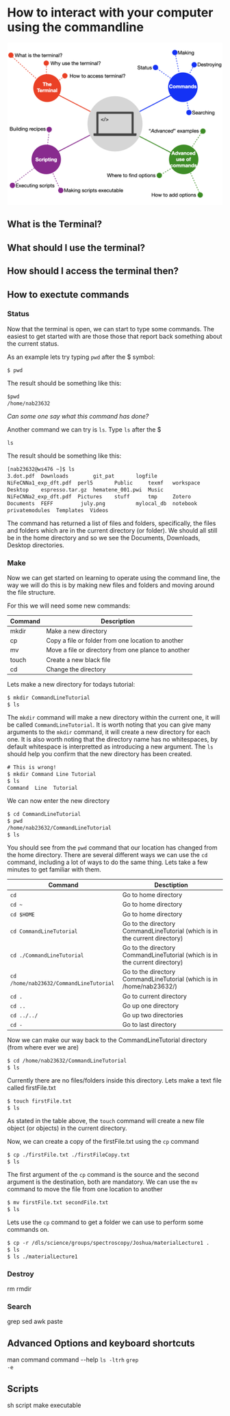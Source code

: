 # How to interact with your computer using the commandline

![Overview of part 1](./Figures/mapBasicCommandLine/mapBasicCommandLine.001.png?raw=true)

## What is the Terminal?

## What should I use the terminal?

## How should I access the terminal then?

## How to exectute commands

### Status

Now that the terminal is open, we can start to type some commands. The easiest to get
started with are those those that report back something about the current status.

As an example lets try typing <code>pwd</code> after the $ symbol:

    $ pwd

The result should be something like this:

    $pwd
    /home/nab23632

<em>Can some one say what this command has done?</em>

Another command we can try is <code>ls</code>. Type <code>ls</code> after the $

    ls

The result should be something like this:

    [nab23632@ws476 ~]$ ls
    3.dot.pdf  Downloads	    git_pat	      logfile	  NiFeCNNa1_exp_dft.pdf  perl5		 Public     texmf   workspace
    Desktop    espresso.tar.gz  hematene_001.pwi  Music	  NiFeCNNa2_exp_dft.pdf  Pictures	 stuff	    tmp     Zotero
    Documents  FEFF		    july.png	      mylocal_db  notebook		 privatemodules  Templates  Videos

The command has returned a list of files and folders, specifically, the files and folders which are in the current directory (or folder).
We should all still be in the home directory and so we see the Documents, Downloads, Desktop directories.

### Make

Now we can get started on learning to operate using the command line, 
the way we will do this is by making new files and folders and moving around the file structure.

For this we will need some new commands:

| Command | Description |
| --------|-------------|
| mkdir   | Make a new directory |
| cp      | Copy a file or folder from one location to another |
| mv      | Move a file or directory from one plance to another |
| touch   | Create a new black file |
| cd      | Change the directory |

Lets make a new directory for todays tutorial:

    $ mkdir CommandLineTutorial
    $ ls

The <code>mkdir</code> command will make a new directory within the current one, it will be called <code>CommandLineTutorial</code>.
It is worth noting that you can give many arguments to the <code>mkdir</code> command, it will create a new directory for each one.
It is also worth noting that the directory name has no whitespaces, by default whitespace is interpretted as introducing a new argument.
The <code>ls</code> should help you confirm that the new directory has been created.

    # This is wrong!
    $ mkdir Command Line Tutorial
    $ ls
    Command  Line  Tutorial

We can now enter the new directory

    $ cd CommandLineTutorial
    $ pwd
    /home/nab23632/CommandLineTutorial
    $ ls
      
You should see from the <code>pwd</code> command that our location has changed from the home directory. There are several different ways we can use the <code>cd</code> command, including a lot of ways to do the same thing.
Lets take a few minutes to get familiar with them.

| Command | Desctiption |
| ------- | ----------- |
| <code>cd</code> | Go to home directory |
| <code>cd ~</code> | Go to home directory |
| <code>cd $HOME</code> | Go to home directory |
| <code>cd CommandLineTutorial</code> | Go to the directory CommandLineTutorial (which is in the current directory) |
| <code>cd ./CommandLineTutorial</code> | Go to the directory CommandLineTutorial (which is in the current directory) |
| <code>cd /home/nab23632/CommandLineTutorial</code> | Go to the directory CommandLineTutorial (which is in /home/nab23632/) |
| <code>cd .</code> | Go to current directory |
| <code>cd ..</code> | Go up one directory |
| <code>cd ../../</code> | Go up two directories |
| <code>cd -</code> | Go to last directory |

Now we can make our way back to the CommandLineTutorial directory (from where ever we are)

    $ cd /home/nab23632/CommandLineTutorial
    $ ls

Currently there are no files/folders inside this directory. Lets make a text file called firstFile.txt

    $ touch firstFile.txt
    $ ls

As stated in the table above, the <code>touch</code> command will create a new file object (or objects) in the current directory.

Now, we can create a copy of the firstFile.txt using the <code>cp</code> command

    $ cp ./firstFile.txt ./firstFileCopy.txt
    $ ls

The first argument of the <code>cp</code> command is the source and the second argument is the destination, both are mandatory.
We can use the <code>mv</code> command to move the file from one location to another

    $ mv firstFile.txt secondFile.txt
    $ ls

Lets use the <code>cp</code> command to get a folder we can use to perform some commands on.

    $ cp -r /dls/science/groups/spectroscopy/Joshua/materialLecture1 .
    $ ls 
    $ ls ./materialLecture1

### Destroy

rm
rmdir

### Search

grep
sed
awk
paste

## Advanced Options and keyboard shortcuts

man command
command --help
<code>ls -ltrh</code>
<code>grep -e</code>

## Scripts

sh script
make executable
